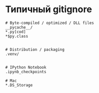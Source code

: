 # Типичный gitignore

    # Byte-compiled / optimized / DLL files
    __pycache__/
    *.py[cod]
    *$py.class


    # Distribution / packaging
    .venv/


    # IPython Notebook
    .ipynb_checkpoints

    # Mac
    *.DS_Storage
